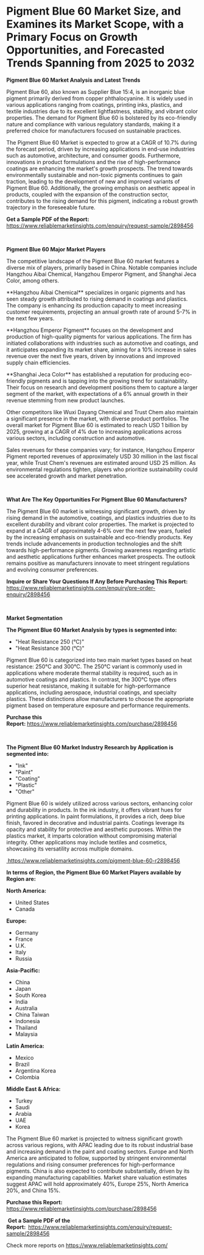 <p><h1>Pigment Blue 60 Market Size, and Examines its Market Scope, with a Primary Focus on Growth Opportunities, and Forecasted Trends Spanning from 2025 to 2032</h1></p><p><strong>Pigment Blue 60 Market Analysis and Latest Trends</strong></p>
<p><p>Pigment Blue 60, also known as Supplier Blue 15:4, is an inorganic blue pigment primarily derived from copper phthalocyanine. It is widely used in various applications ranging from coatings, printing inks, plastics, and textile industries due to its excellent lightfastness, stability, and vibrant color properties. The demand for Pigment Blue 60 is bolstered by its eco-friendly nature and compliance with various regulatory standards, making it a preferred choice for manufacturers focused on sustainable practices.</p><p>The Pigment Blue 60 Market is expected to grow at a CAGR of 10.7% during the forecast period, driven by increasing applications in end-use industries such as automotive, architecture, and consumer goods. Furthermore, innovations in product formulations and the rise of high-performance coatings are enhancing the market's growth prospects. The trend towards environmentally sustainable and non-toxic pigments continues to gain traction, leading to the development of new and improved variants of Pigment Blue 60. Additionally, the growing emphasis on aesthetic appeal in products, coupled with the expansion of the construction sector, contributes to the rising demand for this pigment, indicating a robust growth trajectory in the foreseeable future.</p></p>
<p><strong>Get a Sample PDF of the Report:&nbsp;</strong> <a href="https://www.reliablemarketinsights.com/enquiry/request-sample/2898456?utm_campaign=3264&utm_medium=2&utm_source=Github&utm_content=ia&utm_term=15032025&utm_id=pigment-blue-60">https://www.reliablemarketinsights.com/enquiry/request-sample/2898456</a></p>
<p>&nbsp;</p>
<p><strong>Pigment Blue 60 Major Market Players</strong></p>
<p><p>The competitive landscape of the Pigment Blue 60 market features a diverse mix of players, primarily based in China. Notable companies include Hangzhou Aibai Chemical, Hangzhou Emperor Pigment, and Shanghai Jeca Color, among others.</p><p>**Hangzhou Aibai Chemical** specializes in organic pigments and has seen steady growth attributed to rising demand in coatings and plastics. The company is enhancing its production capacity to meet increasing customer requirements, projecting an annual growth rate of around 5-7% in the next few years.</p><p>**Hangzhou Emperor Pigment** focuses on the development and production of high-quality pigments for various applications. The firm has initiated collaborations with industries such as automotive and coatings, and it anticipates expanding its market share, aiming for a 10% increase in sales revenue over the next five years, driven by innovations and improved supply chain efficiencies.</p><p>**Shanghai Jeca Color** has established a reputation for producing eco-friendly pigments and is tapping into the growing trend for sustainability. Their focus on research and development positions them to capture a larger segment of the market, with expectations of a 6% annual growth in their revenue stemming from new product launches.</p><p>Other competitors like Wuxi Dayang Chemical and Trust Chem also maintain a significant presence in the market, with diverse product portfolios. The overall market for Pigment Blue 60 is estimated to reach USD 1 billion by 2025, growing at a CAGR of 4% due to increasing applications across various sectors, including construction and automotive.</p><p>Sales revenues for these companies vary; for instance, Hangzhou Emperor Pigment reported revenues of approximately USD 30 million in the last fiscal year, while Trust Chem's revenues are estimated around USD 25 million. As environmental regulations tighten, players who prioritize sustainability could see accelerated growth and market penetration.</p></p>
<p>&nbsp;</p>
<p><strong>What Are The Key Opportunities For Pigment Blue 60 Manufacturers?</strong></p>
<p><p>The Pigment Blue 60 market is witnessing significant growth, driven by rising demand in the automotive, coatings, and plastics industries due to its excellent durability and vibrant color properties. The market is projected to expand at a CAGR of approximately 4-6% over the next few years, fueled by the increasing emphasis on sustainable and eco-friendly products. Key trends include advancements in production technologies and the shift towards high-performance pigments. Growing awareness regarding artistic and aesthetic applications further enhances market prospects. The outlook remains positive as manufacturers innovate to meet stringent regulations and evolving consumer preferences.</p></p>
<p><strong>Inquire or Share Your Questions If Any Before Purchasing This Report:</strong> <a href="https://www.reliablemarketinsights.com/enquiry/pre-order-enquiry/2898456?utm_campaign=3264&utm_medium=2&utm_source=Github&utm_content=ia&utm_term=15032025&utm_id=pigment-blue-60">https://www.reliablemarketinsights.com/enquiry/pre-order-enquiry/2898456</a></p>
<p>&nbsp;</p>
<p><strong>Market Segmentation</strong></p>
<p><strong>The Pigment Blue 60 Market Analysis by types is segmented into:</strong></p>
<p><ul><li>"Heat Resistance 250 (°C)"</li><li>"Heat Resistance 300 (°C)"</li></ul></p>
<p><p>Pigment Blue 60 is categorized into two main market types based on heat resistance: 250°C and 300°C. The 250°C variant is commonly used in applications where moderate thermal stability is required, such as in automotive coatings and plastics. In contrast, the 300°C type offers superior heat resistance, making it suitable for high-performance applications, including aerospace, industrial coatings, and specialty plastics. These distinctions allow manufacturers to choose the appropriate pigment based on temperature exposure and performance requirements.</p></p>
<p><strong>Purchase this Report:&nbsp;</strong><a href="https://www.reliablemarketinsights.com/purchase/2898456?utm_campaign=3264&utm_medium=2&utm_source=Github&utm_content=ia&utm_term=15032025&utm_id=pigment-blue-60">https://www.reliablemarketinsights.com/purchase/2898456</a></p>
<p>&nbsp;</p>
<p><strong>The Pigment Blue 60 Market Industry Research by Application is segmented into:</strong></p>
<p><ul><li>"Ink"</li><li>"Paint"</li><li>"Coating"</li><li>"Plastic"</li><li>"Other"</li></ul></p>
<p><p>Pigment Blue 60 is widely utilized across various sectors, enhancing color and durability in products. In the ink industry, it offers vibrant hues for printing applications. In paint formulations, it provides a rich, deep blue finish, favored in decorative and industrial paints. Coatings leverage its opacity and stability for protective and aesthetic purposes. Within the plastics market, it imparts coloration without compromising material integrity. Other applications may include textiles and cosmetics, showcasing its versatility across multiple domains.</p></p>
<p><a href="https://www.reliablemarketinsights.com/pigment-blue-60-r2898456?utm_campaign=3264&utm_medium=2&utm_source=Github&utm_content=ia&utm_term=15032025&utm_id=pigment-blue-60">&nbsp;https://www.reliablemarketinsights.com/pigment-blue-60-r2898456</a></p>
<p><strong>In terms of Region, the Pigment Blue 60 Market Players available by Region are:</strong></p>
<p>
    <p> <strong> North America: </strong>
        <ul>
            <li>United States</li>
            <li>Canada</li>
        </ul>
        </p> 
    <p> <strong> Europe: </strong>
        <ul>
            <li>Germany</li>
            <li>France</li>
            <li>U.K.</li>
            <li>Italy</li>
            <li>Russia</li>
        </ul>
        </p> 
    <p> <strong> Asia-Pacific: </strong>
        <ul>
            <li>China</li>
            <li>Japan</li>
            <li>South Korea</li>
            <li>India</li>
            <li>Australia</li>
            <li>China Taiwan</li>
            <li>Indonesia</li>
            <li>Thailand</li>
            <li>Malaysia</li>
        </ul>
        </p> 
    <p> <strong> Latin America: </strong>
        <ul>
            <li>Mexico</li>
            <li>Brazil</li>
            <li>Argentina Korea</li>
            <li>Colombia</li>
        </ul>
        </p> 
    <p> <strong> Middle East & Africa: </strong>
        <ul>
            <li>Turkey</li>
            <li>Saudi</li>
            <li>Arabia</li>
            <li>UAE</li>
            <li>Korea</li>
        </ul>
    </p>
    </p>
<p><p>The Pigment Blue 60 market is projected to witness significant growth across various regions, with APAC leading due to its robust industrial base and increasing demand in the paint and coating sectors. Europe and North America are anticipated to follow, supported by stringent environmental regulations and rising consumer preferences for high-performance pigments. China is also expected to contribute substantially, driven by its expanding manufacturing capabilities. Market share valuation estimates suggest APAC will hold approximately 40%, Europe 25%, North America 20%, and China 15%.</p></p>
<p><strong>Purchase this Report: </strong><a href="https://www.reliablemarketinsights.com/purchase/2898456?utm_campaign=3264&utm_medium=2&utm_source=Github&utm_content=ia&utm_term=15032025&utm_id=pigment-blue-60">https://www.reliablemarketinsights.com/purchase/2898456</a></p>
<p>&nbsp;<strong>Get a Sample PDF of the Report:&nbsp;&nbsp;</strong><a href="https://www.reliablemarketinsights.com/enquiry/request-sample/2898456?utm_campaign=3264&utm_medium=2&utm_source=Github&utm_content=ia&utm_term=15032025&utm_id=pigment-blue-60">https://www.reliablemarketinsights.com/enquiry/request-sample/2898456</a></p>
<p><strong></strong></p>
<p>Check more reports on <a href="https://www.reliablemarketinsights.com/?utm_campaign=3264&utm_medium=2&utm_source=Github&utm_content=ia&utm_term=15032025&utm_id=pigment-blue-60">https://www.reliablemarketinsights.com/</a></p>